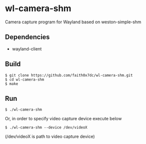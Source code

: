 wl-camera-shm
===============

Camera capture program for Wayland based on weston-simple-shm

Dependencies
--------------

- wayland-client

Build
-------

    $ git clone https://github.com/faith0x7dc/wl-camera-shm.git
    $ cd wl-camera-shm
    $ make

Run
-----

    $ ./wl-camera-shm

Or, in order to specify video capture device execute below

    $ ./wl-camera-shm --device /dev/videoX

(/dev/videoX is path to video capture device)

